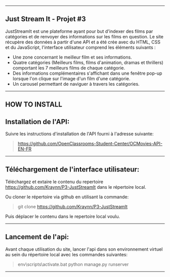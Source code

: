 __________________________
Just Stream It - Projet #3
--------------------------

JustStreamIt est une plateforme ayant pour but d'indexer des films par catégories et de renvoyer des informations sur les films en question.
Le site récupère des données à partir d'une API et a été crée avec du HTML, CSS et du JavaScript, l'interface utilisateur comprend les éléments suivants :

- Une zone concernant le meilleur film et ses informations.
- Quatre catégories (Meilleurs films, films d'animation, dramas et thrillers) comportant les 7 meilleurs films de chaque catégorie.
- Des informations complémentaires s'affichant dans une fenêtre pop-up lorsque l'on clique sur l'image d'un film d'une catégorie.
- Un carousel permettant de naviguer à travers les catégories.

______________
HOW TO INSTALL
--------------

Installation de l'API:
---------------------------
Suivre les instructions d'installation de l'API fourni à l'adresse suivante:
> https://github.com/OpenClassrooms-Student-Center/OCMovies-API-EN-FR

__________________________________________________________
Téléchargement de l'interface utilisateur:
-----------------------------------------------

Téléchargez et extaire le contenu du repertoire https://github.com/Kraynn/P3-JustStreamIt dans le répertoire local. 

Ou cloner le répertoire via github en utilisant la commande:
> git clone https://github.com/Kraynn/P3-JustStreamIt
> 
Puis déplacer le contenu dans le repertoire local voulu.

__________________________________________________________
Lancement de l'api:
------------------------------------

Avant chaque utilisation du site, lancer l'api dans son environnement virtuel au sein du répertoire local avec les commandes suivantes:
>env\scripts\activate.bat
>python manage.py runserver


***************************








